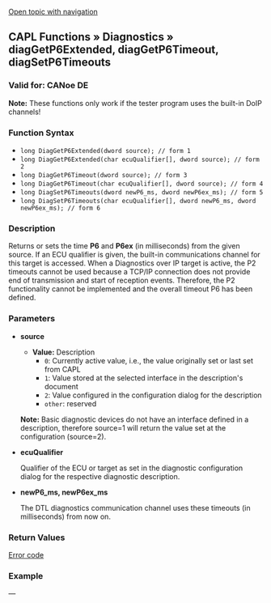 [Open topic with navigation](../../../../../CANoeDEFamily.htm#Topics/CAPLFunctions/Diagnostics/Functions/CAPLfunctionDiagGetP6ExtendedDiagGetSetP6Timeout.md)

## CAPL Functions » Diagnostics » diagGetP6Extended, diagGetP6Timeout, diagSetP6Timeouts

### Valid for: CANoe DE

**Note:** These functions only work if the tester program uses the built-in DoIP channels!

### Function Syntax

- `long DiagGetP6Extended(dword source); // form 1`
- `long DiagGetP6Extended(char ecuQualifier[], dword source); // form 2`
- `long DiagGetP6Timeout(dword source); // form 3`
- `long DiagGetP6Timeout(char ecuQualifier[], dword source); // form 4`
- `long DiagSetP6Timeouts(dword newP6_ms, dword newP6ex_ms); // form 5`
- `long DiagSetP6Timeouts(char ecuQualifier[], dword newP6_ms, dword newP6ex_ms); // form 6`

### Description

Returns or sets the time **P6** and **P6ex** (in milliseconds) from the given source. If an ECU qualifier is given, the built-in communications channel for this target is accessed. When a Diagnostics over IP target is active, the P2 timeouts cannot be used because a TCP/IP connection does not provide end of transmission and start of reception events. Therefore, the P2 functionality cannot be implemented and the overall timeout P6 has been defined.

### Parameters

- **source**

  - **Value:** Description
    - `0`: Currently active value, i.e., the value originally set or last set from CAPL
    - `1`: Value stored at the selected interface in the description's document
    - `2`: Value configured in the configuration dialog for the description
    - `other`: reserved

  **Note:** Basic diagnostic devices do not have an interface defined in a description, therefore source=1 will return the value set at the configuration (source=2).

- **ecuQualifier**

  Qualifier of the ECU or target as set in the diagnostic configuration dialog for the respective diagnostic description.

- **newP6_ms, newP6ex_ms**

  The DTL diagnostics communication channel uses these timeouts (in milliseconds) from now on.

### Return Values

[Error code](../CAPLfunctionsDiagnosticsErrorCode.md)

### Example

—